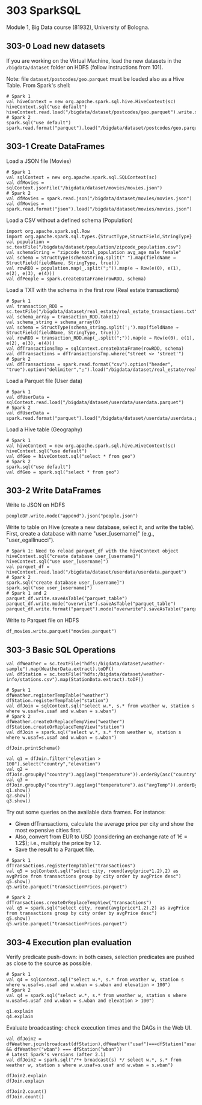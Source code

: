 # 303 SparkSQL

Module 1, Big Data course (81932), University of Bologna.

## 303-0 Load new datasets

If you are working on the Virtual Machine, load the new datasets in the 
```/bigdata/dataset``` folder on HDFS (follow instructions from 101).

Note: file ```dataset/postcodes/geo.parquet``` must be loaded also as a Hive Table. From Spark's shell:

```shell
# Spark 1
val hiveContext = new org.apache.spark.sql.hive.HiveContext(sc)
hiveContext.sql("use default")
hiveContext.read.load("/bigdata/dataset/postcodes/geo.parquet").write.saveAsTable("parquet_table")
# Spark 2
spark.sql("use default")
spark.read.format("parquet").load("/bigdata/dataset/postcodes/geo.parquet").write.saveAsTable("parquet_table")
```

## 303-1 Create DataFrames

Load a JSON file (Movies)

```shell
# Spark 1
val sqlContext = new org.apache.spark.sql.SQLContext(sc)
val dfMovies = sqlContext.jsonFile("/bigdata/dataset/movies/movies.json")
# Spark 2
val dfMovies = spark.read.json("/bigdata/dataset/movies/movies.json")
val dfMovies = spark.read.format("json").load("/bigdata/dataset/movies/movies.json")
```

Load a CSV without a defined schema (Population)

```shell
import org.apache.spark.sql.Row
import org.apache.spark.sql.types.{StructType,StructField,StringType}
val population = sc.textFile("/bigdata/dataset/population/zipcode_population.csv")
val schemaString = "zipcode total_population avg_age male female"
val schema = StructType(schemaString.split(" ").map(fieldName ⇒ StructField(fieldName, StringType, true)))
val rowRDD = population.map(_.split(";")).map(e ⇒ Row(e(0), e(1), e(2), e(3), e(4)))
val dfPeople = spark.createDataFrame(rowRDD, schema)
```

Load a TXT with the schema in the first row (Real estate transactions)

```shell
# Spark 1
val transaction_RDD = sc.textFile("/bigdata/dataset/real_estate/real_estate_transactions.txt")
val schema_array = transaction_RDD.take(1)
val schema_string = schema_array(0)
val schema = StructType(schema_string.split(';').map(fieldName ⇒ StructField(fieldName, StringType, true)))
val rowRDD = transaction_RDD.map(_.split(";")).map(e ⇒ Row(e(0), e(1), e(2), e(3), e(4)))
val dfTransactionsTmp = sqlContext.createDataFrame(rowRDD, schema)
val dfTransactions = dfTransactionsTmp.where("street <> 'street'")
# Spark 2
val dfTransactions = spark.read.format("csv").option("header", "true").option("delimiter",";").load("/bigdata/dataset/real_estate/real_estate_transactions.txt")
```

Load a Parquet file (User data)

```shell
# Spark 1
val dfUserData = sqlContext.read.load("/bigdata/dataset/userdata/userdata.parquet")
# Spark 2
val dfUserData = spark.read.format("parquet").load("/bigdata/dataset/userdata/userdata.parquet")
```

Load a Hive table (Geography)

```shell
# Spark 1
val hiveContext = new org.apache.spark.sql.hive.HiveContext(sc)
hiveContext.sql("use default")
val dfGeo = hiveContext.sql("select * from geo")
# Spark 2
spark.sql("use default")
val dfGeo = spark.sql("select * from geo")
```

## 303-2 Write DataFrames

Write to JSON on HDFS

```shell
peopleDF.write.mode("append").json("people.json")
```

Write to table on Hive (create a new database, select it, and write the table). 
First, create a database with name "user_[username]" (e.g., "user_egallinucci").

```shell
# Spark 1: Need to reload parquet_df with the hiveContext object
hiveContext.sql("create database user_[username]")
hiveContext.sql("use user_[username]")
val parquet_df = hiveContext.read.load("/bigdata/dataset/userdata/userdata.parquet")
# Spark 2
spark.sql("create database user_[username]")
spark.sql("use user_[username]")
# Spark 1 and 2
parquet_df.write.saveAsTable("parquet_table")
parquet_df.write.mode("overwrite").saveAsTable("parquet_table")
parquet_df.write.format("parquet").mode("overwrite").saveAsTable("parquet_table")
```

Write to Parquet file on HDFS

```shell
df_movies.write.parquet("movies.parquet")
```

## 303-3 Basic SQL Operations

```shell
val dfWeather = sc.textFile("hdfs:/bigdata/dataset/weather-sample").map(WeatherData.extract).toDF()
val dfStation = sc.textFile("hdfs:/bigdata/dataset/weather-info/stations.csv").map(StationData.extract).toDF()

# Spark 1
dfWeather.registerTempTable("weather")
dfStation.registerTempTable("station")
val dfJoin = sqlContext.sql("select w.*, s.* from weather w, station s where w.usaf=s.usaf and w.wban = s.wban")
# Spark 2
dfWeather.createOrReplaceTempView("weather")
dfStation.createOrReplaceTempView("station")
val dfJoin = spark.sql("select w.*, s.* from weather w, station s where w.usaf=s.usaf and w.wban = s.wban")

dfJoin.printSchema()

val q1 = dfJoin.filter("elevation > 100").select("country","elevation")
val q2 = dfJoin.groupBy("country").agg(avg("temperature")).orderBy(asc("country"))
val q3 = dfJoin.groupBy("country").agg(avg("temperature").as("avgTemp")).orderBy(desc("avgTemp"))
q1.show()
q2.show()
q3.show()
```

Try out some queries on the available data frames. For instance:
- Given dfTransactions, calculate the average price per city and show the most expensive cities first.
- Also, convert from EUR to USD (considering an exchange rate of 1€ = 1.2$); i.e., multiply the price by 1.2. 
- Save the result to a Parquet file.

```shell
# Spark 1
dfTransactions.registerTempTable("transactions")
val q5 = sqlContext.sql("select city, round(avg(price*1.2),2) as avgPrice from transactions group by city order by avgPrice desc")
q5.show()
q5.write.parquet("transactionPrices.parquet")

# Spark 2
dfTransactions.createOrReplaceTempView("transactions")
val q5 = spark.sql("select city, round(avg(price*1.2),2) as avgPrice from transactions group by city order by avgPrice desc")
q5.show()
q5.write.parquet("transactionPrices.parquet")
```

## 303-4 Execution plan evaluation

Verify predicate push-down: in both cases, selection predicates are pushed as close to the source as possible.

```
# Spark 1
val q4 = sqlContext.sql("select w.*, s.* from weather w, station s where w.usaf=s.usaf and w.wban = s.wban and elevation > 100")
# Spark 2
val q4 = spark.sql("select w.*, s.* from weather w, station s where w.usaf=s.usaf and w.wban = s.wban and elevation > 100")

q1.explain
q4.explain
```

Evaluate broadcasting: check execution times and the DAGs in the Web UI.

```
val dfJoin2 = dfWeather.join(broadcast(dfStation),dfWeather("usaf")===dfStation("usaf") && dfWeather("wban") === dfStation("wban"))
# Latest Spark's versions (after 2.1)
val dfJoin2 = spark.sql("/*+ broadcast(s) */ select w.*, s.* from weather w, station s where w.usaf=s.usaf and w.wban = s.wban")

dfJoin2.explain
dfJoin.explain

dfJoin2.count()
dfJoin.count()
```
